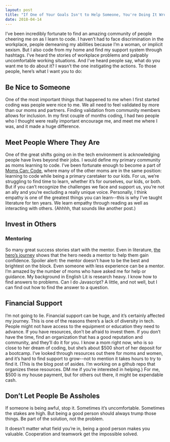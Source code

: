 ```yaml
---
layout: post
title: "If One of Your Goals Isn't to Help Someone, You're Doing It Wrong"
date: 2018-04-14
---
```

I’ve been incredibly fortunate to find an amazing community of people cheering me on as I learn to code. I haven’t had to face discrimination in the workplace, people demeaning my abilities because I’m a woman, or implicit sexism. But I also code from my home and find my support system through hashtags. I’ve heard the stories of workplace problems and palpably uncomfortable working situations. And I’ve heard people say, what do you want me to do about it? I wasn’t the one instigating the actions. To those people, here’s what I want you to do:

## Be Nice to Someone
One of the most important things that happened to me when I first started coding was people were nice to me. We all need to feel validated by more than our moms and partners. Finding validation from community members allows for inclusion. In my first couple of months coding, I had two people who I thought were really important encourage me, and meet me where I was, and it made a huge difference.

## Meet People Where They Are
One of the great shifts going on in the tech environment is acknowledging people have lives beyond their jobs. I would define my primary community as moms learning to code. I’ve been fortunate enough to become a part of [Moms Can: Code](www.momscancode.com), where many of the other moms are in the same position: learning to code while being a primary caretaker to our kids. For us, we’re struggling to find time to learn, whether it’s for ourselves, our kids, or both. But if you can’t recognize the challenges we face and support us, you’re not an ally and you’re excluding a really unique voice. Personally, I think empathy is one of the greatest things you can learn--this is why I’ve taught literature for ten years. We learn empathy through reading as well as interacting with others. (Ahhhh, that sounds like another post.)

## Invest in Others
### Mentoring
So many great success stories start with the mentor. Even in literature, [the hero’s journey](https://en.wikipedia.org/wiki/Hero%27s_journey) shows that the hero needs a mentor to help them gain confidence. Spoiler alert: the mentor doesn’t have to be the best and brightest on the block. Even someone with less experience can be a mentor. I’m amazed by the number of moms who have asked me for help or guidance. My background in English Lit is research heavy. I know how to find answers to problems. Can I do Javascript? A little, and not well, but I can find out how to find the answer to a question.

## Financial Support
I’m not going to lie. Financial support can be huge, and it’s certainly affected my journey. This is one of the reasons there’s a lack of diversity in tech. People might not have access to the equipment or education they need to advance. If you have resources, don’t be afraid to invest them. If you don’t have the time, find an organization that has a good reputation and community, and they’ll do it for you. I know a mom right now, who is so close to her dream of coding, but she’s about $500 short of her deposit for a bootcamp. I’ve looked through resources out there for moms and women, and it’s hard to find support to grow--not to mention it takes hours to try to find it. (This is the blog post of asides. I’m working on a github repo that organizes these resources. DM me if you’re interested in helping.) For me, $500 is my house payment, but for others out there, it might be expendable cash.

## Don’t Let People Be Assholes
If someone is being awful, stop it. Sometimes it’s uncomfortable. Sometimes the stakes are high. But being a good person should always trump those things. Be part of the solution, not the problem.

It doesn’t matter what field you’re in, being a good person makes you valuable. Cooperation and teamwork get the impossible solved.
